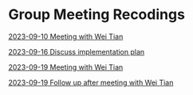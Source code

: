 # Group Meeting Recodings

[2023-09-10 Meeting with Wei Tian](https://unsw-my.sharepoint.com/:v:/r/personal/z3071030_ad_unsw_edu_au/Documents/ZZSC9020/meetings/recordings/ZZSC9020_Project_Group_K-20230910_180736-Meeting_Recording.mp4?csf=1&web=1&nav=eyJyZWZlcnJhbEluZm8iOnsicmVmZXJyYWxBcHAiOiJPbmVEcml2ZUZvckJ1c2luZXNzIiwicmVmZXJyYWxBcHBQbGF0Zm9ybSI6IldlYiIsInJlZmVycmFsTW9kZSI6InZpZXciLCJyZWZlcnJhbFZpZXciOiJNeUZpbGVzTGlua0RpcmVjdCJ9fQ&e=39s6XS)

[2023-09-16 Discuss implementation plan](https://unsw-my.sharepoint.com/:v:/g/personal/z3071030_ad_unsw_edu_au/EVWceK8eJ8NBkAAFQWBKD9IBxjxHYsMiTLALtGMNuq4cjQ?nav=eyJyZWZlcnJhbEluZm8iOnsicmVmZXJyYWxBcHAiOiJPbmVEcml2ZUZvckJ1c2luZXNzIiwicmVmZXJyYWxBcHBQbGF0Zm9ybSI6IldlYiIsInJlZmVycmFsTW9kZSI6InZpZXciLCJyZWZlcnJhbFZpZXciOiJNeUZpbGVzTGlua0RpcmVjdCJ9fQ&e=GSmQhF) 

[2023-09-19 Meeting with Wei Tian](https://unsw-my.sharepoint.com/:v:/g/personal/z3071030_ad_unsw_edu_au/EWZg8ga3zhZJlqtrhz6gZ_kB1DO4dgP1-KOkIcXKTbUe8g?nav=eyJyZWZlcnJhbEluZm8iOnsicmVmZXJyYWxBcHAiOiJPbmVEcml2ZUZvckJ1c2luZXNzIiwicmVmZXJyYWxBcHBQbGF0Zm9ybSI6IldlYiIsInJlZmVycmFsTW9kZSI6InZpZXciLCJyZWZlcnJhbFZpZXciOiJNeUZpbGVzTGlua0RpcmVjdCJ9fQ&e=LFj64u)

[2023-09-19 Follow up after meeting with Wei Tian](https://unsw-my.sharepoint.com/:v:/g/personal/z3071030_ad_unsw_edu_au/EcRD02skBdVFpJ6nR9vuv4MB2HsdXCz3t_wAwQ9f0flI2A?nav=eyJyZWZlcnJhbEluZm8iOnsicmVmZXJyYWxBcHAiOiJPbmVEcml2ZUZvckJ1c2luZXNzIiwicmVmZXJyYWxBcHBQbGF0Zm9ybSI6IldlYiIsInJlZmVycmFsTW9kZSI6InZpZXciLCJyZWZlcnJhbFZpZXciOiJNeUZpbGVzTGlua0RpcmVjdCJ9fQ&e=ASqlBA)

